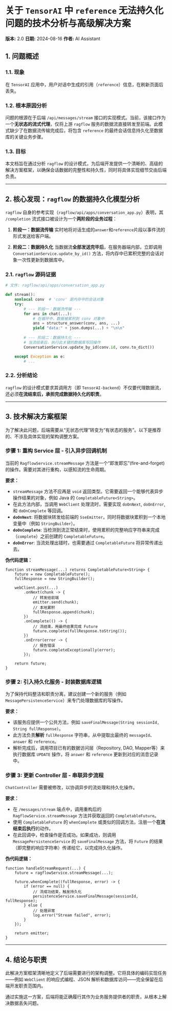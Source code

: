  
# 关于 `TensorAI` 中 `reference` 无法持久化问题的技术分析与高级解决方案

**版本:** 2.0
**日期:** 2024-08-16
**作者:** AI Assistant

## 1. 问题概述

### 1.1. 现象
在 `TensorAI` 应用中，用户对话中生成的引用（`reference`）信息，在刷新页面后丢失。

### 1.2. 根本原因分析
问题的根源在于后端 `/api/messages/stream` 接口的实现模式。当前，该接口作为一个**无状态的流式代理**，仅将上游 `ragflow` 服务的数据流直接转发至前端。此模式缺少了在数据流传输完成后，将包含 `reference` 的最终会话信息持久化至数据库的关键业务步骤。

### 1.3. 目标
本文档旨在通过分析 `ragflow` 的设计模式，为后端开发提供一个清晰的、高级的解决方案框架，以确保会话数据的完整性和持久性，同时将具体实现细节交由后端负责。

---

## 2. 核心发现：`ragflow` 的数据持久化模型分析

`ragflow` 自身的参考实现（`ragflow/api/apps/conversation_app.py`）表明，其 `/completion` 流式接口被设计为一个**两阶段的业务过程**：

1.  **阶段一：数据流传输**
    实时地将对话生成的`answer`和`reference`片段以事件流的形式发送给客户端。

2.  **阶段二：数据持久化**
    当数据流**全部发送完毕后**，在服务器端内部，立即调用 `ConversationService.update_by_id()` 方法，将内存中已累积完整的会话对象一次性更新到数据库中。

### 2.1. `ragflow` 源码证据

```python
# 文件: ragflow/api/apps/conversation_app.py

def stream():
    nonlocal conv  # 'conv' 是内存中的会话对象
    try:
        # --- 阶段一：数据流传输 ---
        for ans in chat(...):
            # 在循环中，数据被累积到 conv 对象中
            ans = structure_answer(conv, ans, ...) 
            yield "data:" + json.dumps(...) + "\n\n"
        
        # --- 阶段二：数据持久化 ---
        # 当流结束后，执行此关键的数据库写回操作
        ConversationService.update_by_id(conv.id, conv.to_dict())

    except Exception as e:
        # ...
```

### 2.2. 分析结论
`ragflow` 的设计模式要求其调用方（即 `TensorAI-backend`）不仅要代理数据流，还必须**在流结束后，承担完成数据持久化的职责**。

---

## 3. 技术解决方案框架

为了解决此问题，后端需要从“无状态代理”转变为“有状态的服务”。以下是推荐的、不涉及具体实现的架构调整方案。

### 步骤 1: 重构 Service 层 - 引入异步回调机制

当前的 `RagflowService.streamMessage` 方法是一个“即发即忘”(fire-and-forget)的操作。需要对其进行重构，以感知流的生命周期。

**要求：**
-   `streamMessage` 方法不应再是 `void` 返回类型。它需要返回一个能够代表异步操作结果的对象，例如 Java 的 `CompletableFuture<String>`。
-   在此方法内部，当调用 `WebClient` 处理流时，需要实现 `doOnNext`, `doOnError`, 和 `doOnComplete` 等回调。
-   **`doOnNext`**: 将数据块转发给前端的 `SseEmitter`，同时将数据块累积到一个本地变量中（例如 `StringBuilder`）。
-   **`doOnComplete`**: 当检测到流正常结束时，使用累积的完整响应字符串来完成（`complete`）之前创建的 `CompletableFuture`。
-   **`doOnError`**: 当流处理出错时，也需要通过 `CompletableFuture` 将异常传递出去。

**伪代码逻辑：**
```
function streamMessage(...) returns CompletableFuture<String> {
    future = new CompletableFuture();
    fullResponse = new StringBuilder();

    webClient.post(...)
        .onNext(chunk -> {
            // 转发给前端
            emitter.send(chunk);
            // 本地累积
            fullResponse.append(chunk);
        })
        .onComplete(() -> {
            // 流结束，用最终结果完成 Future
            future.complete(fullResponse.toString());
        })
        .onError(error -> {
            // 报告错误
            future.completeExceptionally(error);
        });

    return future;
}
```

### 步骤 2: 引入持久化服务 - 封装数据库逻辑

为了保持代码整洁和职责分离，建议创建一个新的服务（例如 `MessagePersistenceService`）来专门处理数据库的写操作。

**要求：**
-   该服务应提供一个公共方法，例如 `saveFinalMessage(String sessionId, String fullResponse)`。
-   此方法负责**解析** `fullResponse` 字符串，从中提取出最终的 `messageId`、`answer` 和 `reference`。
-   解析完成后，调用项目已有的数据访问层（Repository, DAO, Mapper等）来执行数据库 `UPDATE` 操作，将 `answer` 和 `reference` 更新到对应的消息记录中。

### 步骤 3: 更新 Controller 层 - 串联异步流程

`ChatController` 需要被修改，以协调异步的流处理和持久化操作。

**要求：**
-   在 `/messages/stream` 端点中，调用重构后的 `RagflowService.streamMessage` 方法并获取返回的 `CompletableFuture`。
-   使用 `CompletableFuture` 的 `whenComplete` 或类似的回调方法，注册一个**在流结束后执行**的动作。
-   在此回调中，检查操作是否成功。如果成功，则调用 `MessagePersistenceService` 的 `saveFinalMessage` 方法，将 `Future` 的结果（即完整的响应字符串）传递给它，以完成持久化操作。

**伪代码逻辑：**
```
function handleStreamRequest(...) {
    future = ragflowService.streamMessage(...);

    future.whenComplete((fullResponse, error) -> {
        if (error == null) {
            // 流成功结束，触发持久化
            persistenceService.saveFinalMessage(sessionId, fullResponse);
        } else {
            // 处理异常
            log.error("Stream failed", error);
        }
    });

    return emitter;
}
```

---

## 4. 结论与职责

此解决方案框架清晰地定义了后端需要进行的架构调整。它将具体的编码实现任务——例如 `WebClient` 的响应式编程、JSON 解析和数据库访问——完全保留在后端开发职责范围内。

通过实施这一方案，后端将能正确履行其作为业务服务提供者的职责，从根本上解决数据丢失问题。 